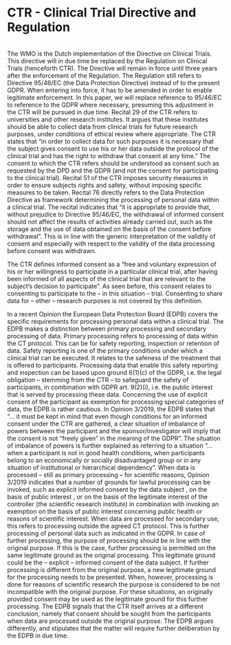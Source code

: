 # CTR -	Clinical Trial Directive and Regulation

</br>
The WMO is the Dutch implementation of the Directive on Clinical Trials.  This directive will in due time be replaced by the Regulation on Clinical Trials (henceforth CTR).  The Directive will remain in force until three years after the enforcement of the Regulation. 
The Regulation still refers to Directive 95/46/EC (the Data Protection Directive) instead of to the present GDPR. When entering into force, it has to be amended in order to enable legitimate enforcement. In this paper, we will replace reference to 95/46/EC to reference to the GDPR where necessary, presuming this adjustment in the CTR will be pursued in due time.
Recital 29 of the CTR refers to universities and other research institutes. It argues that these institutes should be able to collect data from clinical trials for future research purposes, under conditions of ethical review where appropriate. The CTR states that “in order to collect data for such purposes it is necessary that the subject gives consent to use his or her data outside the protocol of the clinical trial and has the right to withdraw that consent at any time.” The consent to which the CTR refers should be understood as consent such as requested by the DPD and the GDPR (and not the consent for participating to the clinical trial). Recital 51 of the CTR imposes security measures in order to ensure subjects rights and safety, without imposing specific measures to be taken. Recital 76 directly refers to the Data Protection Directive as framework determining the processing of personal data within a clinical trial. The recital indicates that “it is appropriate to provide that, without prejudice to Directive 95/46/EC, the withdrawal of informed consent should not affect the results of activities already carried out, such as the storage and the use of data obtained on the basis of the consent before withdrawal”.  This is in line with the generic interpretation of the validity of consent and especially with respect to the validity of the data processing before consent was withdrawn.

The CTR defines informed consent as a “free and voluntary expression of his or her willingness to participate in a particular clinical trial, after having been informed of all aspects of the clinical trial that are relevant to the subject’s decision to participate”.  As seen before, this consent relates to consenting to participate to the – in this situation – trial. Consenting to share data for – other – research purposes is not covered by this definition. 

In a recent Opinion the European Data Protection Board (EDPB) covers the specific requirements for processing personal data within a clinical trial.  The EDPB makes a distinction between primary processing and secondary processing of data. Primary processing refers to processing of data within the CT protocol. This can be for safety reporting, inspection or retention of data. Safety reporting is one of the primary conditions under which a clinical trial can be executed. It relates to the safeness of the treatment that is offered to participants. Processing data that enable this safety reporting and inspection can be based upon ground 6(1)(c) of the GDPR, i.e. the legal obligation – stemming from the CTR – to safeguard the safety of participants, in combination with GDPR art. 9(2)(i), i.e. the public interest that is served by processing these data. Concerning the use of explicit consent of the participant as exemption for processing special categories of data, the EDPB is rather cautious. In Opinion 3/2019, the EDPB states that “… it must be kept in mind that even though conditions for an informed consent under the CTR are gathered, a clear situation of imbalance of powers between the participant and the sponsor/investigator will imply that the consent is not “freely given” in the meaning of the GDPR”.  The situation of imbalance of powers is further explained as referring to a situation “… when a participant is not in good health conditions, when participants belong to an economically or socially disadvantaged group or in any situation of institutional or hierarchical dependency”.  When data is processed – still as primary processing – for scientific reasons, Opinion 3/2019 indicates that a number of grounds for lawful processing can be invoked, such as explicit informed consent by the data subject , on the basis of public interest , or on the basis of the legitimate interest of the controller (the scientific research institute) in combination with invoking an exemption on the basis of public interest concerning public health or reasons of scientific interest.  When data are processed for secondary use, this refers to processing outside the agreed CT protocol. This is further processing of personal data such as indicated in the GDPR.  In case of further processing, the purpose of processing should be in line with the original purpose. If this is the case, further processing is permitted on the same legitimate ground as the original processing. This legitimate ground could be the – explicit – informed consent of the data subject. If further processing is different from the original purpose, a new legitimate ground for the processing needs to be presented. When, however, processing is done for reasons of scientific research the purpose is considered to be not incompatible with the original purpose. For these situations, an originally provided consent may be used as the legitimate ground for this further processing.  The EDPB signals that the CTR itself arrives at a different conclusion, namely that consent should be sought from the participants when data are processed outside the original purpose. The EDPB argues differently, and stipulates that the matter will require further deliberation by the EDPB in due time.   

